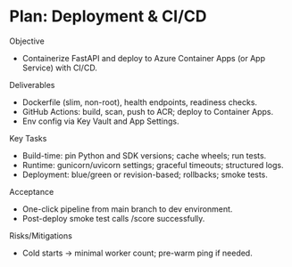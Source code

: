 # Plan: Deployment & CI/CD

Objective
- Containerize FastAPI and deploy to Azure Container Apps (or App Service) with CI/CD.

Deliverables
- Dockerfile (slim, non-root), health endpoints, readiness checks.
- GitHub Actions: build, scan, push to ACR; deploy to Container Apps.
- Env config via Key Vault and App Settings.

Key Tasks
- Build-time: pin Python and SDK versions; cache wheels; run tests.
- Runtime: gunicorn/uvicorn settings; graceful timeouts; structured logs.
- Deployment: blue/green or revision-based; rollbacks; smoke tests.

Acceptance
- One-click pipeline from main branch to dev environment.
- Post-deploy smoke test calls /score successfully.

Risks/Mitigations
- Cold starts → minimal worker count; pre-warm ping if needed.
